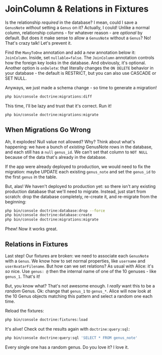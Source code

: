 # JoinColumn & Relations in Fixtures

Is the relationship *required* in the database? I mean, could I save a `GenusNote`
*without* setting a `Genus` on it? Actually, I could! Unlike a normal column, relationship
columns - for whatever reason - are *optional* by default. But does it make sense
to allow a `GenusNote` without a `Genus`? No! That's crazy talk! Let's prevent it.

Find the `ManyToOne` annotation and add a *new* annotation below it: `JoinColumn`.
Inside, set `nullable=false`. The `JoinColumn` annotation controls how the foreign
key looks in the database. And obviously, it's optional. Another option is `onDelete`:
that literally changes the `ON DELETE` behavior in your database - the default is
RESTRICT, but you can also use CASCADE or SET NULL.

Anyways, we just made a schema change - so time to generate a migration!

```bash
php bin/console doctrine:migrations:diff
```

This time, I'll be lazy and trust that it's correct. Run it!

```bash
php bin/console doctrine:migrations:migrate
```

## When Migrations Go Wrong

Ah, it explodes! Null value not allowed? Why? Think about what's happening: we have
a bunch of *existing* GenusNote rows in the database, and each still has a `null`
`genus_id`. We can't set that column to `NOT NULL` because of the data that's already
in the database.

If the app were already deployed to production, we would need to fix the migration:
maybe UPDATE each existing `genus_note` and set the `genus_id` to the first `genus`
in the table.

But, alas! We haven't deployed to production yet: so there isn't any existing production
database that we'll need to migrate. Instead, just start from scratch: drop the
database completely, re-create it, and re-migrate from the beginning:

```bash
php bin/console doctrine:database:drop --force
php bin/console doctrine:database:create
php bin/console doctrine:migrations:migrate
```

Phew! Now it works great.

## Relations in Fixtures

Last step! Our fixtures are broken: we need to associate each `GenusNote` with a
`Genus`. We know how to set normal properties, like `username` and `userAvatarFilename`.
But how can we set relations? As usual with Alice: it's *so* nice. Use `genus: @`
then the internal name of one of the 10 genuses - like `genus_1`. That's it!

But, you know what? That's not awesome enough. I *really* want this to be a *random*
Genus. Ok: change that `genus_1` to `genus_*`. Alice will now look at the 10 Genus
objects matching this pattern and select a random one each time.

Reload the fixtures:

```bash
php bin/console doctrine:fixtures:load
```

It's alive! Check out the results again with `doctrine:query:sql`:

```bash
php bin/console doctrine:query:sql 'SELECT * FROM genus_note'
```

Every single one has a random genus. Do you love it? I love it.
